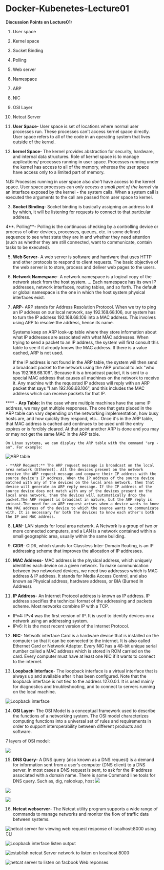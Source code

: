 # Docker-Kubenetes-Lecture01
**Discussion Points on Lecture01:**

1. User space
2. Kernel space
3. Socket Binding
4. Polling
5. Web server
6. Namespace
7. ARP
8. NIC
9. OSI Layer
10. Netcat Server





1. **User Space-** User space is set of locations where normal user processes run. These processes can't access kernel space directly. User space refers to all of the code in an operating system that lives outside of the kernel.


2. **kernel Space-** The kernel provides abstraction for security, hardware, and internal data structures. Role of kernel space is to manage applications/ processes running in user space. Processes running under the kernel has access to all of the memory, whereas the user space have access only to a limited part of memory.

N.B:  Processes running in user space also *don't* have access to the kernel space. User space processes can *only access a small part of the kernel* via an interface exposed by the kernel - the system calls. When a system call is executed the arguments to the call are passed from user space to kernel.



 3. **Socket Binding**- Socket binding is basically assigning an address to it by which, it will be listening for requests to connect to that particular address.
 
 4**. Polling**- Polling is the continuous checking by a controlling device or process of other devices, processes, queues, etc. in some defined sequence to see what state they are in and whether they need attention (such as whether they are still connected, want to communicate, contain tasks to be executed). 
 

5. **Web Server**- A web server is software and hardware that uses HTTP and other protocols to respond to client requests. The basic objective of the web server is to store, process and deliver web pages to the users.


6. **Network Namespace**- A network namespace is a logical copy of the network stack from the host system. ... Each namespace has its own IP addresses, network interfaces, routing tables, and so forth. The default or global namespace is the one in which the host system physical interfaces exist.


7. **ARP**- ARP stands for Address Resolution Protocol. When we try to ping an IP address on our local network, say 192.168.68.106, our system has to turn the IP address 192.168.68.106 into a MAC address. This involves using ARP to resolve the address, hence its name.

  

    Systems keep an ARP look-up table where they store information about what IP addresses are associated with what MAC addresses. When trying to send a packet to an IP address, the system will first consult this table to see if it already knows the MAC address. If there is a value cached, ARP is not used.
    
    If the IP address is not found in the ARP table, the system will then send a broadcast packet to the network using the ARP protocol to ask "who has 192.168.68.106". Because it is a broadcast packet, it is sent to a special MAC address that causes all machines on the network to receive it. Any machine with the requested IP address will reply with an ARP packet that says "I am 192.168.68.106", and this includes the MAC address which can receive packets for that IP.
    
****    - **Arp Table:** In the case where multiple machines have the same IP address, we may get multiple responses. The one that gets placed in the ARP table can vary depending on the networking implementation, how busy hosts are, and how quickly they respond, etc... Once it's in the ARP table, that MAC address is cached and continues to be used until the entry expires or is forcibly cleared. At that point another ARP is done and you may or may not get the same MAC in the ARP table.


    On Linux systems, we can display the ARP table with the command "arp -an". For example:
    
![ARP table](https://paper-attachments.dropbox.com/s_9CC98CDD89DE30EAD1AFEDDFD88AE731DDA7A4F9FCD26FD6CFCBCBC719743BB2_1618657344129_image.png)



    - **ARP Request:** The ARP request message is broadcast on the local area network (Ethernet). All the devices present on the network receive the ARP request message and compare their IP address with the source device's IP address. When the IP address of the source device matched with any of the devices on the local area network, then that device will generate an ARP reply message. If the IP address of the source device does not match with any of the devices present on the local area network, then the devices will automatically drop the packet.The ARP request is broadcast in nature, but the ARP reply is unicast.The need for an ARP request arises when a device wants to know the MAC address of the device to which the source wants to communicate with. It is necessary for both the devices to know each other's both the IP and MAC address.
    
8. **LAN-** LAN stands for local area network. A Network is a group of two or more connected computers, and a LAN is a network contained within a small geographic area, usually within the same building.
9. **CIDR**- CIDR, which stands for Classless Inter-Domain Routing, is an IP addressing scheme that improves the allocation of IP addresses.


10. **MAC Address**- MAC address is the physical address, which uniquely identifies each device on a given network. To make communication between two networked devices, we need two addresses which is MAC address & IP address. It stands for Media Access Control, and also known as Physical address, hardware address, or BIA (Burned In Address).


11. **IP Address**- An Internet Protocol address is known as IP address. IP address specifies the technical format of the addressing and packets scheme. Most networks combine IP with a TCP.
- IPv4: IPv4 was the first version of IP. It is used to identify devices on a network using an addressing system.
- IPv6: It is the most recent version of the Internet Protocol.


12. **NIC**- Netwotk interface Card is a hardware device that is installed on the computer so that it can be connected to the internet. It is also called Ethernet Card or Network Adapter. Every NIC has a 48-bit unique serial number called a MAC address which is stored in ROM carried on the card. Every computer must have at least one NIC if it wants to connect to the internet.


13. **Loopback Interface**- The loopback interface is a virtual interface that is always up and available after it has been configured. Note that the loopback interface is not tied to the address 127.0.0.1. It is used mainly for diagnostics and troubleshooting, and to connect to servers running on the local machine.


![Loopback interface](https://paper-attachments.dropbox.com/s_9CC98CDD89DE30EAD1AFEDDFD88AE731DDA7A4F9FCD26FD6CFCBCBC719743BB2_1618661466981_image.png)



14. **OSI Layer**- The OSI Model is a conceptual framework used to describe the functions of a networking system. The OSI model characterizes computing functions into a universal set of rules and requirements in order to support interoperability between different products and software.

7 layers of OSI model:

![](https://paper-attachments.dropbox.com/s_9CC98CDD89DE30EAD1AFEDDFD88AE731DDA7A4F9FCD26FD6CFCBCBC719743BB2_1618662993094_image.png)

15. **DNS Query**- A DNS query (also known as a DNS request) is a demand for information sent from a user's computer (DNS client) to a DNS server. In most cases a DNS request is sent, to ask for the IP address associated with a domain name. There is some Command line tools for DNS query. Such as, dig, nslookup, host
![](https://paper-attachments.dropbox.com/s_9CC98CDD89DE30EAD1AFEDDFD88AE731DDA7A4F9FCD26FD6CFCBCBC719743BB2_1618662175140_image.png)



![](https://paper-attachments.dropbox.com/s_9CC98CDD89DE30EAD1AFEDDFD88AE731DDA7A4F9FCD26FD6CFCBCBC719743BB2_1618662430930_image.png)

![](https://paper-attachments.dropbox.com/s_9CC98CDD89DE30EAD1AFEDDFD88AE731DDA7A4F9FCD26FD6CFCBCBC719743BB2_1618662514459_image.png)

16. **Netcat webserver**- The Netcat utility program supports a wide range of commands to manage networks and monitor the flow of traffic data between systems.



![netcat server for viewing web request response of localhost:8000 using CLI](https://paper-attachments.dropbox.com/s_9CC98CDD89DE30EAD1AFEDDFD88AE731DDA7A4F9FCD26FD6CFCBCBC719743BB2_1618664223759_image.png)




![Loopback interface listen output](https://paper-attachments.dropbox.com/s_9CC98CDD89DE30EAD1AFEDDFD88AE731DDA7A4F9FCD26FD6CFCBCBC719743BB2_1618664371438_image.png)



![establish netcat Server network to listen on localhost 8000](https://paper-attachments.dropbox.com/s_9CC98CDD89DE30EAD1AFEDDFD88AE731DDA7A4F9FCD26FD6CFCBCBC719743BB2_1618664895604_image.png)



![netcat server to listen on facbook Web reponses](https://paper-attachments.dropbox.com/s_9CC98CDD89DE30EAD1AFEDDFD88AE731DDA7A4F9FCD26FD6CFCBCBC719743BB2_1618667980374_image.png)


